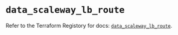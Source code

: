 # `data_scaleway_lb_route`

Refer to the Terraform Registory for docs: [`data_scaleway_lb_route`](https://registry.terraform.io/providers/scaleway/scaleway/2.31.0/docs/data-sources/lb_route).
